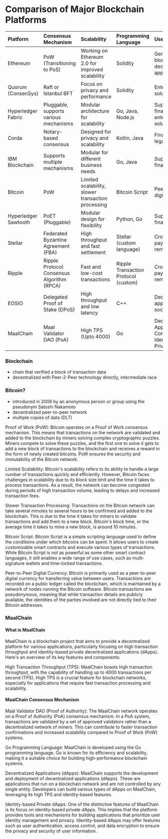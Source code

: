 # Comparison of Major Blockchain Platforms


Platform|Consensus Mechanism|Scalability|Programming Language|Use Cases
:---|:---|:---|:---|:---
Ethereum|PoW (Transitioning to PoS)|Working on Ethereum 2.0 for improved scalability|Solidity|General-purpose blockchain, decentralized applications
Quorum (ConsenSys)|Raft or Istanbul BFT|Focus on privacy and performance|Solidity|Enterprise solutions, finance
Hyperledger Fabric|Pluggable, supports various mechanisms|Modular architecture for scalability|Go, Java, Node.js|Supply chain, finance, enterprise solutions
Corda|Notary-based consensus|Designed for privacy and scalability|Kotlin, Java|Financial services, legal, supply chain
IBM Blockchain|Supports multiple mechanisms|Modular for different business needs|Go, Java|Supply chain, finance,healthcare
Bitcoin|PoW|Limited scalability, slower transaction processing|Bitcoin Script|Peer-to-peer digital currency
Hyperledger Sawtooth|PoET (Pluggable)|Modular design for flexibility|Python, Go|Supply chain, finance
Stellar|Federated Byzantine Agreement (FBA)|High throughput and fast settlement|Stellar (custom language)|Cross-border payments, remittances
Ripple|Ripple Protocol Consensus Algorithm (RPCA)|Fast and low-cost transactions|Ripple Transaction Protocol (custom)|Cross-border payments, remittances
EOSIO|Delegated Proof of Stake (DPoS)|High throughput and low latency|C++|Decentralized applications, social media
MaalChain|Maal Validator DAO (PoA)|High TPS (Upto 4000)|Go|Decentralized Applications, Concept of Identity-based Private dApps

### Blockchain
- chain that verified a block of transaction data
- decentralized with Peer-2-Peer technology directly, intermediate race

### Bitcoin?
- introduced in 2008 by an anonymous person or group using the pseudonym Satoshi Nakamoto
- decentralized peer-to-peer network
- multiple copies of data (DLT)

Proof of Work (PoW): Bitcoin operates on a Proof of Work consensus mechanism. This means that transactions on the network are validated and added to the blockchain by miners solving complex cryptographic puzzles. Miners compete to solve these puzzles, and the first one to solve it gets to add a new block of transactions to the blockchain and receives a reward in the form of newly created bitcoins. PoW ensures the security and immutability of the Bitcoin network.

Limited Scalability: Bitcoin's scalability refers to its ability to handle a large number of transactions quickly and efficiently. However, Bitcoin faces challenges in scalability due to its block size limit and the time it takes to process transactions. As a result, the network can become congested during periods of high transaction volume, leading to delays and increased transaction fees.

Slower Transaction Processing: Transactions on the Bitcoin network can take several minutes to several hours to be confirmed and added to the blockchain. This is due to the time it takes for miners to validate transactions and add them to a new block. Bitcoin's block time, or the average time it takes to mine a new block, is around 10 minutes.

Bitcoin Script: Bitcoin Script is a simple scripting language used to define the conditions under which bitcoins can be spent. It allows users to create customizable smart contracts and execute various types of transactions. While Bitcoin Script is not as powerful as some other smart contract languages, it still enables a wide range of use cases, such as multi-signature wallets and time-locked transactions.

Peer-to-Peer Digital Currency: Bitcoin is primarily used as a peer-to-peer digital currency for transferring value between users. Transactions are recorded on a public ledger called the blockchain, which is maintained by a network of nodes running the Bitcoin software. Bitcoin transactions are pseudonymous, meaning that while transaction details are publicly available, the identities of the parties involved are not directly tied to their Bitcoin addresses.

### MaalChain

#### What is MaalChain
MaalChain is a blockchain project that aims to provide a decentralized platform for various applications, particularly focusing on high transaction throughput and identity-based private decentralized applications (dApps). Here's an overview of its key features and components:


High Transaction Throughput (TPS): MaalChain boasts high transaction throughput, with the capability of handling up to 4000 transactions per second (TPS). High TPS is a crucial feature for blockchain networks, especially for applications that require fast transaction processing and scalability.

#### MaalChain Consensus Mechanism
Maal Validator DAO (Proof of Authority): The MaalChain network operates on a Proof of Authority (PoA) consensus mechanism. In a PoA system, transactions are validated by a set of approved validators rather than a decentralized network of miners. This can contribute to faster transaction confirmations and increased scalability compared to Proof of Work (PoW) systems.

Go Programming Language: MaalChain is developed using the Go programming language. Go is known for its efficiency and scalability, making it a suitable choice for building high-performance blockchain systems.

Decentralized Applications (dApps): MaalChain supports the development and deployment of decentralized applications (dApps). These are applications that run on a blockchain network and are not controlled by any single entity. Developers can build various types of dApps on MaalChain, leveraging its high TPS and identity-based features.

Identity-based Private dApps: One of the distinctive features of MaalChain is its focus on identity-based private dApps. This implies that the platform provides tools and mechanisms for building applications that prioritize user identity management and privacy. Identity-based dApps may offer features such as user authentication, access control, and data encryption to ensure the privacy and security of user information.

